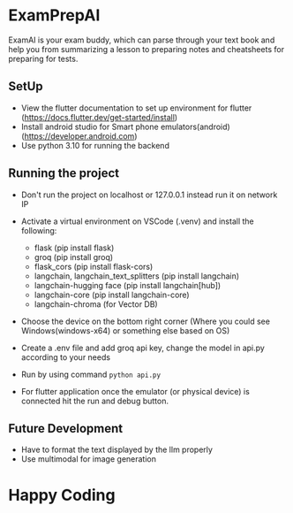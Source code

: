 # ExamPrepAI
ExamAI is your exam buddy, which can parse through your text book and help you from summarizing a lesson to preparing
notes and cheatsheets for preparing for tests.

## SetUp
- View the flutter documentation to set up environment for flutter (https://docs.flutter.dev/get-started/install)
- Install android studio for Smart phone emulators(android) (https://developer.android.com)
- Use python 3.10 for running the backend

## Running the project
- Don't run the project on localhost or 127.0.0.1 instead run it on network IP
- Activate a virtual environment on VSCode (.venv) and install the following:
    - flask (pip install flask)
    - groq (pip install groq)
    - flask_cors (pip install flask-cors)
    - langchain, langchain_text_splitters (pip install langchain)
    - langchain-hugging face (pip install langchain[hub])
    - langchain-core (pip install langchain-core)
    - langchain-chroma (for Vector DB)

- Choose the device on the bottom right corner (Where you could see Windows(windows-x64) or something else based on OS)
- Create a .env file and add groq api key, change the model in api.py according to your needs
- Run by using command `python api.py`
- For flutter application once the emulator (or physical device) is connected hit the run and debug button.

## Future Development
- Have to format the text displayed by the llm properly
- Use multimodal for image generation

# Happy Coding




